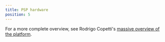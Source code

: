 ```yaml
---
title: PSP hardware
position: 5
---
```


For a more complete overview, see Rodrigo Copetti's
[massive overview of the platform](https://www.copetti.org/writings/consoles/playstation-portable/).
